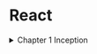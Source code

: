 # React

<details>

<summary>Chapter 1 Inception</summary>


## Theory

<details>

<summary>What is Emmet?</summary>

- This is a shortcut that generates a large amount of code on writing some text/key in text editors.
- For example, if you type `doc` in VS Code this will generate an entire HTML boiler Plot for you. This is similar to the snippet.

</details>

<details>

<summary>Difference between a Library and a Framework?</summary>

- The simple one difference
  | Framework | Library |
  | :--------------------------------------------------------: | :----------------: |
  | It provides ready-to-use tools for fast application dev | Libraries do not |

</details>

<details>

<summary>What is CDN? Why do we use it?</summary>

- `CDN` stand for **Content Delivery Network**. It is a system of distributed systems that deliver content based on the user's geographical location.
- Why do we use it?
  - This is used to reduce the latency of content delivery and it improves the performance of the website.

</details>

<details>

<summary>Why is React known as React?</summary>

- React is named React because of its ability to react to changes in data. React is called React because it was designed to be a declarative, efficient, and flexible JavaScript library for building user interfaces. The name "React" was chosen because the library was designed to allow developers to "react" to changes in state and data within an application, and to update the user interface in a declarative and efficient manner. React is a JavaScript-based UI development library. Facebook and an open-source developer community run it.

- What is cross-origin in the script tag?
  - The crossorigin attribute sets the mode of the request to an HTTP CORS Request. Web pages often make requests to load resources on other servers. Here is where CORS comes in. A cross-origin request is a request for a resource (e.g. style sheets, iframes, images, fonts, or scripts) from another domain.

</details>

<details>

<summary>What is the difference between React and ReactDOM?</summary>

- `React` is used to `create view` and `ReactDOM` is responsible for actually `rendering UI` in the browser.

</details>

<details>

<summary>What is difference between react.development.js and react.production.js files via CDN?</summary>

- The development build is used - as the name suggests - for development reasons.

- The production build, on the other hand, runs in production mode which means this is the code running on your client's machine.

</details>

<details>

<summary>What are async and defer?</summary>

- In practice, defer is used for scripts that need the whole DOM, and/or their relative execution order is important.

- And async is used for independent scripts, like counters or ads. And their relative execution order does not matter.

</details>

<details>

<summary>JS DOM Fundamentals</summary>

How to create an element?

- We create any element for example `h1` with the help of `document.createElement("h1")`.We create any element for example paragraph with the help of `document.createElement("p")`.

How to add text to created element?

- With the help of `variable_name.innerHTML("Hello")`

Where to store this created element?

- For this we must have the `id` of the `div`, this can be done with the help of `document.getElementById("id_name")`

How to push the element inside the id?

- This can be done with the help of `append child (variable_to_be_pushed)`, `appendChild` will push the created element to the div.

</details>

## Coding

- Build your first `Hello World` program using
  - Just HMTL
  - Using **JS** to manipulate the **DOM**
  - Using **React**
    - use CDN Links
    - Create an Element
    - Create nested React Elements
    - Use root.render

<details>

<summary>Build your first `Hello World` program using Just `HTML`</summary>

<br>

We can Simply add an h1 tag to create our first Hello World Program.

```HTML
<!DOCTYPE html>
<html lang="en">
  <head>
    <meta charset="UTF-8" />
    <meta http-equiv="X-UA-Compatible" content="IE=edge" />
    <meta name="viewport" content="width=device-width, initial-scale=1.0" />
    <title>Document</title>
  </head>
  <body>
    <!-- Simply use h1 tag -->
    <h1>Hello World</h1>
  </body>
</html>
```

[Code 🔗](../1.Inception/HelloWorld.html)

</details>

<details>

<summary>Build your first `Hello World` program using`JS` to manipulate the `DOM`</summary>

<br>

```HTML
<body>
  <!-- JS is written inside script tag 👍 -->
  <script>
    const heading = document.createElement(""); //creating h1 tag!
    heading.innerHTML = "Hello World"; // adding content to the h1 tag!
    //now we need to push this heading into the div
    const value = document.getElementById("root");
    value.appendChild(heading); //pushing heading into the div with the help of appendChild
  </script>
</body>
```

[Code 🔗](../1.Inception/2.HelloWorldUsingJs.html)

</details>

<details>

<summary>Build your first `Hello World` program using `React`</summary>

<br>

```html
<body>
  <div id="root">Not Rendered</div>

  <script
    crossorigin
    src="https://unpkg.com/react@18/umd/react.development.js"
  ></script>
  <script
    crossorigin
    src="https://unpkg.com/react-dom@18/umd/react-dom.development.js"
  ></script>

  <script>
    const heading = React.createElement("h1", {}, "Hello Wolrd"); //this will override everything inside the root!, means anything written will get overwritten
    //React element is an Object 💯
    const root = ReactDOM.createRoot(document.getElementById("root")); //whatever you passing becomes the root
    //passing react element inside the root
    root.render(heading); //just like appednChild()in JS!
  </script>
</body>
```

</details>

</details>